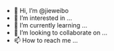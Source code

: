 - 👋 Hi, I’m @jieweibo
- 👀 I’m interested in ...
- 🌱 I’m currently learning ...
- 💞️ I’m looking to collaborate on ...
- 📫 How to reach me ...

<!---
jieweibo/jieweibo is a ✨ special ✨ repository because its `README.md` (this file) appears on your GitHub profile.
You can click the Preview link to take a look at your changes.
--->
